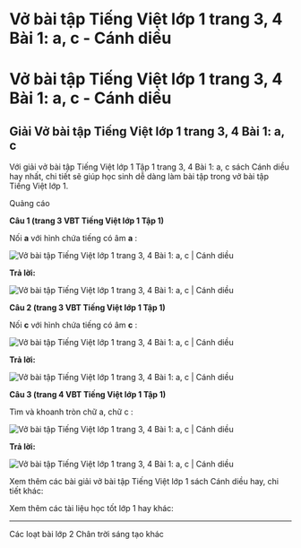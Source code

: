 # Vở bài tập Tiếng Việt lớp 1 trang 3, 4 Bài 1: a, c - Cánh diều

# Vở bài tập Tiếng Việt lớp 1 trang 3, 4 Bài 1: a, c - Cánh diều

## Giải Vở bài tập Tiếng Việt lớp 1 trang 3, 4 Bài 1: a, c

Với giải vở bài tập Tiếng Việt lớp 1 Tập 1 trang 3, 4 Bài 1: a, c sách Cánh diều hay nhất, chi tiết sẽ giúp học sinh dễ dàng làm bài tập trong vở bài tập Tiếng Việt lớp 1.

Quảng cáo

**Câu 1 (trang 3 VBT Tiếng Việt lớp 1 Tập 1)**

Nối **a** với hình chứa tiếng có âm **a** : 

![Vở bài tập Tiếng Việt lớp 1 trang 3, 4 Bài 1: a, c | Cánh diều](https://www.vietjack.com/vbt-tieng-viet-1-cd/images/bai-1-a-c-1.png)

**Trả lời:**

![Vở bài tập Tiếng Việt lớp 1 trang 3, 4 Bài 1: a, c | Cánh diều](https://www.vietjack.com/vbt-tieng-viet-1-cd/images/bai-1-a-c-2.png)

**Câu 2 (trang 3 VBT Tiếng Việt lớp 1 Tập 1)**

Nối **c** với hình chứa tiếng có âm **c** : 

![Vở bài tập Tiếng Việt lớp 1 trang 3, 4 Bài 1: a, c | Cánh diều](https://www.vietjack.com/vbt-tieng-viet-1-cd/images/bai-1-a-c-3.png)

**Trả lời:**

![Vở bài tập Tiếng Việt lớp 1 trang 3, 4 Bài 1: a, c | Cánh diều](https://www.vietjack.com/vbt-tieng-viet-1-cd/images/bai-1-a-c-4.png)

**Câu 3 (trang 4 VBT Tiếng Việt lớp 1 Tập 1)**

Tìm và khoanh tròn chữ a, chữ c : 

![Vở bài tập Tiếng Việt lớp 1 trang 3, 4 Bài 1: a, c | Cánh diều](https://www.vietjack.com/vbt-tieng-viet-1-cd/images/bai-1-a-c-5.png)

**Trả lời:**

![Vở bài tập Tiếng Việt lớp 1 trang 3, 4 Bài 1: a, c | Cánh diều](https://www.vietjack.com/vbt-tieng-viet-1-cd/images/bai-1-a-c-6.png)

Xem thêm các bài giải vở bài tập Tiếng Việt lớp 1 sách Cánh diều hay, chi tiết khác:

Xem thêm các tài liệu học tốt lớp 1 hay khác:

* * *

Các loạt bài lớp 2 Chân trời sáng tạo khác
